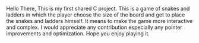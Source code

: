 Hello There,
This is my first shared C project.
This is a game of snakes and ladders 
in which the player choose the size of the board
and get to place the snakes and ladders himself.
It means to make the game more interactive and complex.
I would appreciate any contribution especially any pointer improvements and optimization.
Hope you enjoy playing it.
